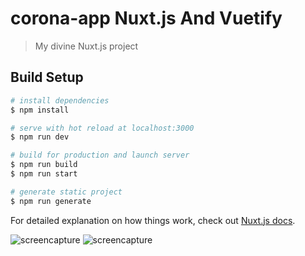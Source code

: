 # corona-app Nuxt.js And Vuetify

> My divine Nuxt.js project

## Build Setup

```bash
# install dependencies
$ npm install

# serve with hot reload at localhost:3000
$ npm run dev

# build for production and launch server
$ npm run build
$ npm run start

# generate static project
$ npm run generate
```

For detailed explanation on how things work, check out [Nuxt.js docs](https://nuxtjs.org).

![screencapture](https://user-images.githubusercontent.com/53342974/77836907-a6142980-716b-11ea-9d92-909851ea6d77.png)
![screencapture](https://user-images.githubusercontent.com/53342974/77836908-a7455680-716b-11ea-8fb6-7fc12cda2ead.png)

